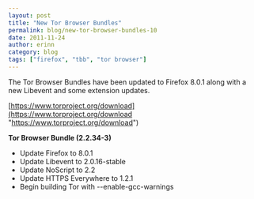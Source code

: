```yaml
---
layout: post
title: "New Tor Browser Bundles"
permalink: blog/new-tor-browser-bundles-10
date: 2011-11-24
author: erinn
category: blog
tags: ["firefox", "tbb", "tor browser"]
---
```


The Tor Browser Bundles have been updated to Firefox 8.0.1 along with a new Libevent and some extension updates.

[https://www.torproject.org/download](https://www.torproject.org/download "https://www.torproject.org/download")

**Tor Browser Bundle (2.2.34-3)**

- Update Firefox to 8.0.1
- Update Libevent to 2.0.16-stable
- Update NoScript to 2.2
- Update HTTPS Everywhere to 1.2.1
- Begin building Tor with --enable-gcc-warnings

